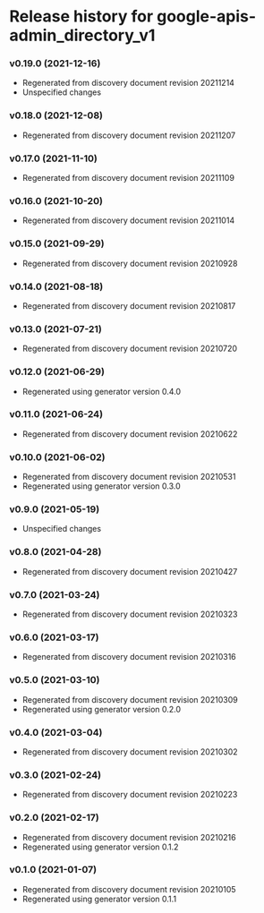 # Release history for google-apis-admin_directory_v1

### v0.19.0 (2021-12-16)

* Regenerated from discovery document revision 20211214
* Unspecified changes

### v0.18.0 (2021-12-08)

* Regenerated from discovery document revision 20211207

### v0.17.0 (2021-11-10)

* Regenerated from discovery document revision 20211109

### v0.16.0 (2021-10-20)

* Regenerated from discovery document revision 20211014

### v0.15.0 (2021-09-29)

* Regenerated from discovery document revision 20210928

### v0.14.0 (2021-08-18)

* Regenerated from discovery document revision 20210817

### v0.13.0 (2021-07-21)

* Regenerated from discovery document revision 20210720

### v0.12.0 (2021-06-29)

* Regenerated using generator version 0.4.0

### v0.11.0 (2021-06-24)

* Regenerated from discovery document revision 20210622

### v0.10.0 (2021-06-02)

* Regenerated from discovery document revision 20210531
* Regenerated using generator version 0.3.0

### v0.9.0 (2021-05-19)

* Unspecified changes

### v0.8.0 (2021-04-28)

* Regenerated from discovery document revision 20210427

### v0.7.0 (2021-03-24)

* Regenerated from discovery document revision 20210323

### v0.6.0 (2021-03-17)

* Regenerated from discovery document revision 20210316

### v0.5.0 (2021-03-10)

* Regenerated from discovery document revision 20210309
* Regenerated using generator version 0.2.0

### v0.4.0 (2021-03-04)

* Regenerated from discovery document revision 20210302

### v0.3.0 (2021-02-24)

* Regenerated from discovery document revision 20210223

### v0.2.0 (2021-02-17)

* Regenerated from discovery document revision 20210216
* Regenerated using generator version 0.1.2

### v0.1.0 (2021-01-07)

* Regenerated from discovery document revision 20210105
* Regenerated using generator version 0.1.1

